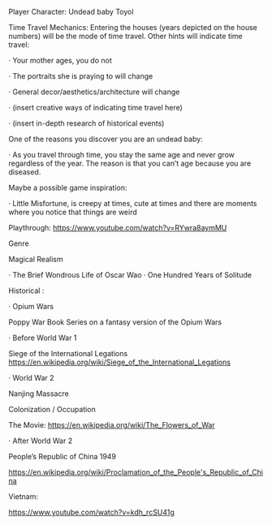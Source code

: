 Player Character: Undead baby Toyol  

Time Travel Mechanics: Entering the houses (years depicted on the house numbers) will be the mode of time travel. Other hints will indicate time travel: 

  · Your mother ages, you do not 

  · The portraits she is praying to will change 

  · General decor/aesthetics/architecture will change 

  · (insert creative ways of indicating time travel here) 

  · (insert in-depth research of historical events)

One of the reasons you discover you are an undead baby: 

  · As you travel through time, you stay the same age and never grow regardless of the year. The reason is that you can’t age because you are diseased.  

Maybe a possible game inspiration:  

  · Little Misfortune, is creepy at times, cute at times and there are moments where you notice that things are weird 

Playthrough: https://www.youtube.com/watch?v=RYwra8aymMU  


Genre 

Magical Realism 

· The Brief Wondrous Life of Oscar Wao 
· One Hundred Years of Solitude 

Historical :  

  · Opium Wars 

Poppy War Book Series on a fantasy version of the Opium Wars 

  · Before World War 1 

Siege of the International Legations https://en.wikipedia.org/wiki/Siege_of_the_International_Legations 

  · World War 2 

Nanjing Massacre 

Colonization / Occupation 

The Movie: https://en.wikipedia.org/wiki/The_Flowers_of_War 

  · After World War 2 

People’s Republic of China 1949 

https://en.wikipedia.org/wiki/Proclamation_of_the_People's_Republic_of_China 

Vietnam: 

https://www.youtube.com/watch?v=kdh_rcSU41g 
